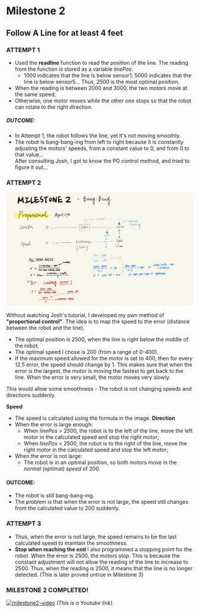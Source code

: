 # Milestone 2
## Follow A Line for at least 4 feet

### ATTEMPT 1
- Used the **readline** function to read the position of the line. The reading from the function is stored as a variable *linePos*.
  - 1000 indicates that the line is below sensor1; 5000 indicates that the line is below sensor5... Thus, 2500 is the most optimal position.
- When the reading is between 2000 and 3000, the two motors move at the same speed;
- Otherwise, one motor moves while the other one stops so that the robot can rotate to the right direction.

##### OUTCOME: 
- In Attempt 1, the robot follows the line, yet it's not moving smoothly.   
- The robot is bang-bang-ing from left to right because it is constantly adjusting the motors' speeds, from a constant value to 0, and from 0 to that value...  
After consulting Josh, I got to know the PD control method, and tried to figure it out...

### ATTEMPT 2

![BANG-BANG](BANG-BANG.jpg)

Without watching Josh's tutorial, I developed my own method of **"proportional control"**. The idea is to map the speed to the error (distance between the robot and the line).
- The optimal position is 2500, when the line is right below the middle of the robot;  
- The optimal speed I chose is 200 (from a range of 0-400).  
- If the maximum speed allowed for the motor is set to 400, then for every 12.5 error, the speed should change by 1. This makes sure that when the error is the largest, the motor is moving the fastest to get back to the line. When the error is very small, the motor moves very slowly.   

This would allow some smoothness - The robot is not changing speeds and directions suddenly.

**Speed**
- The speed is calculated using the formula in the image.
**Direction**   
- When the error is large enough:
  - When *linePos* > 2500, the robot is to the left of the line, move the left motor in the calculated speed and stop the right motor;
  - When *linePos* < 2500, the robot is to the right of the line, move the right motor in the calculated speed and stop the left motor;   
- When the error is not large:
  - The robot is in an optimal position, so both motors move in the *normal (optimal) speed* of 200.

#### OUTCOME: 
- The robot is still bang-bang-ing.
- The problem is that when the error is not large, the speed still changes from the calculated value to 200 suddenly.


### ATTEMPT 3
- Thus, when the error is not large, the speed remains to be the last calculated speed to maintain the smoothness.
- **Stop when reaching the end**
  I also programmed a stopping point for the robot. When the error is 2500, the motors stop. This is because the constant adjustment will not allow the reading of the line to increase to 2500. Thus, when the reading is 2500, it means that the line is no longer detected.
  (This is later proved untrue in Milestone 3)

### MILESTONE 2 COMPLETED!   
[![milestone2-video](http://img.youtube.com/vi/b3Bkt6sIzog/0.jpg)](https://www.youtube.com/watch?v=b3Bkt6sIzog)
*(This is a Youtube link)*  



